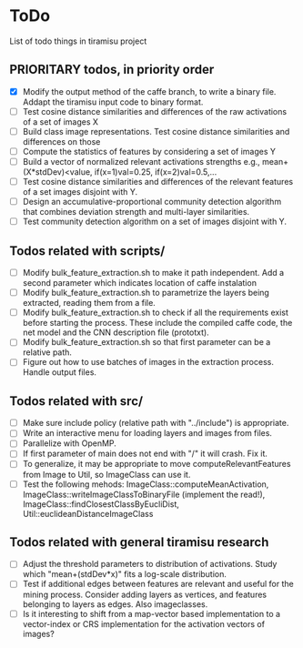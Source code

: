 # ToDo

List of todo things in tiramisu project

## PRIORITARY todos, in priority order

- [x] Modify the output method of the caffe branch, to write a binary file. Addapt the tiramisu input code to binary format.
- [ ] Test cosine distance similarities and differences of the raw activations of a set of images X
- [ ] Build class image representations. Test cosine distance similarities and differences on those
- [ ] Compute the statistics of features by considering a set of images Y
- [ ] Build a vector of normalized relevant activations strengths e.g., mean+(X*stdDev)<value, if(x=1)val=0.25, if(x=2)val=0.5,...
- [ ] Test cosine distance similarities and differences of the relevant features of a set images disjoint with Y.
- [ ] Design an accumulative-proportional community detection algorithm that combines deviation strength and multi-layer similarities.
- [ ] Test community detection algorithm on a set of images disjoint with Y.

## Todos related with scripts/

- [ ] Modify bulk_feature_extraction.sh to make it path independent. Add a second parameter which indicates location of caffe instalation
- [ ] Modify bulk_feature_extraction.sh to parametrize the layers being extracted, reading them from a file.
- [ ] Modify bulk_feature_extraction.sh to check if all the requirements exist before starting the process. These include the compiled caffe code, the net model and the CNN description file (prototxt).
- [ ] Modify bulk_feature_extraction.sh so that first parameter can be a relative path.
- [ ] Figure out how to use batches of images in the extraction process. Handle output files.

## Todos related with src/

- [ ] Make sure include policy (relative path with "../include") is appropriate.
- [ ] Write an interactive menu for loading layers and images from files.
- [ ] Parallelize with OpenMP.
- [ ] If first parameter of main does not end with "/" it will crash. Fix it.
- [ ] To generalize, it may be appropriate to move computeRelevantFeatures from Image to Util, so ImageClass can use it.
- [ ] Test the following mehods: ImageClass::computeMeanActivation, ImageClass::writeImageClassToBinaryFile (implement the read!), ImageClass::findClosestClassByEucliDist, Util::euclideanDistanceImageClass

## Todos related with general tiramisu research

- [ ] Adjust the threshold parameters to distribution of activations. Study which "mean+(stdDev*x)" fits a log-scale distribution.
- [ ] Test if additional edges between features are relevant and useful for the mining process. Consider adding layers as vertices, and features belonging to layers as edges. Also imageclasses.
- [ ] Is it interesting to shift from a map-vector based implementation to a vector-index or CRS implementation for the activation vectors of images?
